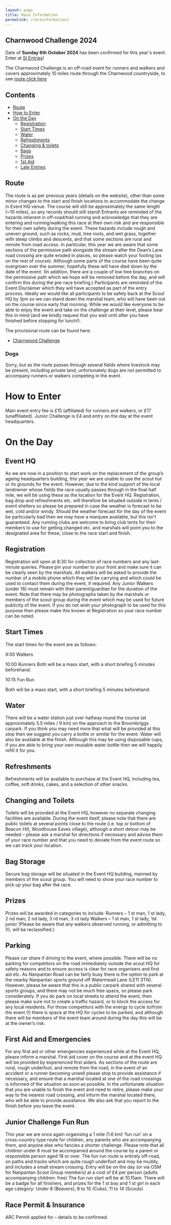 ```yaml
---
layout: page
title: Race Information
permalink: /raceinformation/
---
```


## Charnwood Challenge 2024
Date of **Sunday 6th October 2024** has been confirmed for this year's event.
Enter at [SI Entries](https://www.sientries.co.uk/list.php?event_id=13506)!


The Charnwood Challenge is an off-road event for runners and walkers and covers approximately 10 miles route through the Charnwood countryside, to see [route click here](https://charnwoodchallenge.me/raceinformation/#route)


## Contents

* [Route](https://charnwoodchallenge.me/raceinformation/#route)
* [How to Enter](https://charnwoodchallenge.me/raceinformation/#how-to-enter)
* [On the Day](https://charnwoodchallenge.me/raceinformation/#on-the-day)
  * [Registration](https://charnwoodchallenge.me/raceinformation/#registration)
  * [Start Times](https://charnwoodchallenge.me/raceinformation/#start-times)
  * [Water](https://charnwoodchallenge.me/raceinformation/#water) 
  * [Refreshments](https://charnwoodchallenge.me/raceinformation/#refreshments)
  * [Changing & toilets](https://charnwoodchallenge.me/raceinformation/#changing-and-toilets)
  * [Bags](https://charnwoodchallenge.me/raceinformation/#bag-storage)
  * [Prizes](https://charnwoodchallenge.me/raceinformation/#prizes)
  * [1st Aid](https://charnwoodchallenge.me/raceinformation/#first-aid)
  * [Late Entries](https://charnwoodchallenge.me/raceinformation/#late-entries)


## Route

The route is as per previous years (details on the website), other than some minor changes to the start
and finish locations to accommodate the change in Event HQ venue. The course will still be
approximately the same length (~10 miles), so any records should still stand!
Entrants are reminded of the hazards inherent in off-road/trail running and acknowledge that they are
entering and running/walking this race at their own risk and are responsible for their own safety during
the event. These hazards include rough and uneven ground, such as rocks, mud, tree roots, and wet
grass, together with steep climbs and descents, and that some sections are rural and remote from road
access.
In particular, this year we are aware that some sections of the permissive path alongside the stream
after the Dean’s Lane road crossing are quite eroded in places, so please watch your footing (as on the
rest of course). Although some parts of the course have been quite overgrown over the summer,
hopefully these will have died down by the date of the event.
(In addition, there are a couple of low tree branches on the permissive path which we hope will be
removed before the day, and will confirm this during the pre-race briefing.)
Participants are reminded of the Event Disclaimer which they will have accepted as part of the entry
process.
Ideally we would like all participants to be safely back at the Scout HQ by 1pm so we can stand down the
marshal team, who will have been out on the course since early that morning. While we would like
everyone to be able to enjoy the event and take on the challenge at their level, please bear this in mind
(and we kindly request that you wait until after you have finished before stopping for lunch!).

The provisional route can be found here: 

- [Charnwood Challenge](https://charnwoodchallenge.me/Leaflet/charnwoodchallenge/index.html)


### Dogs 

Sorry, but as the route passes through several fields where livestock may be present, including private
land, unfortunately dogs are not permitted to accompany runners or walkers competing in the event.

# How to Enter

Main event entry fee is £15 (affiliated) for runners and walkers, or £17 (unaffiliated).
Junior Challenge is £4 and entry on the day at the event headquarters.


# On the Day

## Event HQ

As we are now in a position to start work on the replacement of the group’s ageing headquarters
building, this year we are unable to use the scout hut or its grounds for the event. However, due to the
kind support of the local landowner whose fields the race usually passes through in the final half mile,
we will be using these as the location for the Event HQ.
Registration, bag drop and refreshments etc. will therefore be situated outside in tents / event shelters
so please be prepared in case the weather is forecast to be wet, cold and/or windy. Should the weather
forecast for the day of the event be particularly bad then we may have a marquee available, but this
isn&#39;t guaranteed.
Any running clubs are welcome to bring club tents for their members to use for getting changed etc. and
marshals will point you to the designated area for these, close to the race start and finish.

## Registration 

Registration will open at 8:30 for collection of race numbers and any last-minute queries.
Please pin your number to your front and make sure it can be clearly seen by the marshals.
All walkers will be asked to provide the number of a mobile phone which they will be carrying and which
could be used to contact them during the event, if required.
Any Junior Walkers (under 16) must remain with their parent/guardian for the duration of the event.
Note that there may be photographs taken by the marshals or members of the scout group during the
event which may be used for future publicity of the event. If you do not wish your photograph to be
used for this purpose then please make this known at Registration so your race number can be noted. 

## Start Times 

The start times for the event are as follows: 

 9:00  Walkers 

 10:00 Runners
 Both will be a mass start, with a short briefing 5 minutes beforehand.
 
 10:15 Fun Run
 
 Both will be a mass start, with a short briefing 5 minutes beforehand.
 
## Water 

There will be a water station just over halfway round the course (at approximately 5.5 miles / 9 km) on
the approach to the Broombriggs carpark. If you think you may need more that what will be provided at
this stop then we suggest you carry a bottle or similar for the event.
Water will also be available at the finish. Although this may be using disposable cups, if you are able to
bring your own reusable water bottle then we will happily refill it for you. 


## Refreshments 

Refreshments will be available to purchase at the Event HQ, including tea, coffee, soft drinks, cakes, and a selection of other snacks.


## Changing and Toilets 

Toilets will be provided at the Event HQ, however no separate changing facilities are available.
During the event itself, please note that there are public toilets at several points close to the route (i.e.
top or bottom of Beacon Hill, Woodhouse Eaves village), although a short detour may be needed –
please ask a marshal for directions if necessary and advise them of your race number and that you need
to deviate from the event route so we can track your location.


## Bag Storage 

Secure bag storage will be situated in the Event HQ building, manned by members of the scout group.
You will need to show your race number to pick up your bag after the race.

## Prizes 

Prizes will be awarded in categories to include:
Runners – 1 st man, 1 st lady, 2 nd man; 2 nd lady, 3 rd man, 3 rd lady
Walkers – 1 st man, 1 st lady, 1st junior
(Please be aware that any walkers observed running, or admitting to (!), will be reclassified.)

## Parking 

Please car share if driving to the event, where possible.
There will be no parking for competitors on the road immediately outside the scout HQ for safety
reasons and to ensure access is clear for race organisers and first aid etc. As Nanpantan Road can be
fairly busy there is the option to park at the nearby Nanpantan sports ground off Watermead Lane (LE11
3TN). However, please be aware that this is a public carpark shared with several sports groups, and
there may not be much free space, so please park considerately.
If you do park on local streets to attend the event, then please make sure not to create a traffic hazard,
or to block the access for any local residents.
For those competitors with the energy to cycle to/from the event (!) there is space at the HQ for cycles
to be parked, and although there will be members of the event team around during the day this will be
at the owner’s risk.


## First Aid and Emergencies 

For any first aid or other emergencies experienced while at the Event HQ, please inform a marshal. First
aid cover on the course and at the event HQ will be provided by experienced first aiders.
As sections of the route are rural, rough underfoot, and remote from the road, in the event of an
accident or a runner becoming unwell please stop to provide assistance if necessary, and ensure that a
marshal located at one of the road crossings is informed of the situation as soon as possible.
In the unfortunate situation that you are unable to finish the event and need to retire, please make your
way to the nearest road crossing, and inform the marshal located there, who will be able to provide
assistance. We also ask that you report to the finish before you leave the event.

## Junior Challenge Fun Run

This year we are once again organising a 1 mile (1.6 km) ‘fun run’ on a cross-country type route for
children, any parents who are accompanying them, and anyone else who fancies a shorter challenge.
Please note that all children under 8 must be accompanied around the course by a parent or responsible
person aged 18 or over.
The fun run route is entirely off-road, on paths and tracks which are quite rough underfoot and may be
muddy, and includes a small stream crossing.
Entry will be on the day (or via OSM for Nanpantan Scout Group members) at a cost of £4 per person
(adults accompanying children: free)
The fun run start will be at 10.15am.
There will be a badge for all finishers, and prizes for the 1 st boy and 1 st girl in each age category:
Under 8 (Beavers); 8 to 10 (Cubs); 11 to 14 (Scouts)

## Race Permit & Insurance 

ARC Permit applied for – details to be confirmed. 


